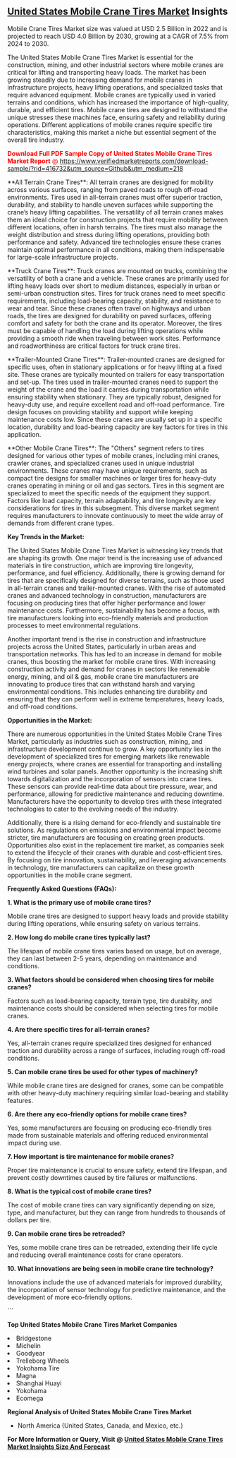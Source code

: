 <h2><a href="https://www.verifiedmarketreports.com/download-sample/?rid=416732&amp;utm_source=Github&amp;utm_medium=218" target="_blank">United States Mobile Crane Tires Market</a> Insights</h2><p>Mobile Crane Tires Market size was valued at USD 2.5 Billion in 2022 and is projected to reach USD 4.0 Billion by 2030, growing at a CAGR of 7.5% from 2024 to 2030.</p><p> <p>The United States Mobile Crane Tires Market is essential for the construction, mining, and other industrial sectors where mobile cranes are critical for lifting and transporting heavy loads. The market has been growing steadily due to increasing demand for mobile cranes in infrastructure projects, heavy lifting operations, and specialized tasks that require advanced equipment. Mobile cranes are typically used in varied terrains and conditions, which has increased the importance of high-quality, durable, and efficient tires. Mobile crane tires are designed to withstand the unique stresses these machines face, ensuring safety and reliability during operations. Different applications of mobile cranes require specific tire characteristics, making this market a niche but essential segment of the overall tire industry. <p><span class=""><span style="color: #ff0000;"><strong>Download Full PDF Sample Copy of United States Mobile Crane Tires Market Report</strong> @ </span><a href="https://www.verifiedmarketreports.com/download-sample/?rid=416732&amp;utm_source=Github&amp;utm_medium=218" target="_blank">https://www.verifiedmarketreports.com/download-sample/?rid=416732&amp;utm_source=Github&amp;utm_medium=218</a></span></p></p> <p>**All Terrain Crane Tires**: All terrain cranes are designed for mobility across various surfaces, ranging from paved roads to rough off-road environments. Tires used in all-terrain cranes must offer superior traction, durability, and stability to handle uneven surfaces while supporting the crane’s heavy lifting capabilities. The versatility of all terrain cranes makes them an ideal choice for construction projects that require mobility between different locations, often in harsh terrains. The tires must also manage the weight distribution and stress during lifting operations, providing both performance and safety. Advanced tire technologies ensure these cranes maintain optimal performance in all conditions, making them indispensable for large-scale infrastructure projects.</p> <p>**Truck Crane Tires**: Truck cranes are mounted on trucks, combining the versatility of both a crane and a vehicle. These cranes are primarily used for lifting heavy loads over short to medium distances, especially in urban or semi-urban construction sites. Tires for truck cranes need to meet specific requirements, including load-bearing capacity, stability, and resistance to wear and tear. Since these cranes often travel on highways and urban roads, the tires are designed for durability on paved surfaces, offering comfort and safety for both the crane and its operator. Moreover, the tires must be capable of handling the load during lifting operations while providing a smooth ride when traveling between work sites. Performance and roadworthiness are critical factors for truck crane tires.</p> <p>**Trailer-Mounted Crane Tires**: Trailer-mounted cranes are designed for specific uses, often in stationary applications or for heavy lifting at a fixed site. These cranes are typically mounted on trailers for easy transportation and set-up. The tires used in trailer-mounted cranes need to support the weight of the crane and the load it carries during transportation while ensuring stability when stationary. They are typically robust, designed for heavy-duty use, and require excellent road and off-road performance. Tire design focuses on providing stability and support while keeping maintenance costs low. Since these cranes are usually set up in a specific location, durability and load-bearing capacity are key factors for tires in this application.</p> <p>**Other Mobile Crane Tires**: The "Others" segment refers to tires designed for various other types of mobile cranes, including mini cranes, crawler cranes, and specialized cranes used in unique industrial environments. These cranes may have unique requirements, such as compact tire designs for smaller machines or larger tires for heavy-duty cranes operating in mining or oil and gas sectors. Tires in this segment are specialized to meet the specific needs of the equipment they support. Factors like load capacity, terrain adaptability, and tire longevity are key considerations for tires in this subsegment. This diverse market segment requires manufacturers to innovate continuously to meet the wide array of demands from different crane types.</p> <p><strong>Key Trends in the Market:</strong></p> <p>The United States Mobile Crane Tires Market is witnessing key trends that are shaping its growth. One major trend is the increasing use of advanced materials in tire construction, which are improving tire longevity, performance, and fuel efficiency. Additionally, there is growing demand for tires that are specifically designed for diverse terrains, such as those used in all-terrain cranes and trailer-mounted cranes. With the rise of automated cranes and advanced technology in construction, manufacturers are focusing on producing tires that offer higher performance and lower maintenance costs. Furthermore, sustainability has become a focus, with tire manufacturers looking into eco-friendly materials and production processes to meet environmental regulations.</p> <p>Another important trend is the rise in construction and infrastructure projects across the United States, particularly in urban areas and transportation networks. This has led to an increase in demand for mobile cranes, thus boosting the market for mobile crane tires. With increasing construction activity and demand for cranes in sectors like renewable energy, mining, and oil & gas, mobile crane tire manufacturers are innovating to produce tires that can withstand harsh and varying environmental conditions. This includes enhancing tire durability and ensuring that they can perform well in extreme temperatures, heavy loads, and off-road conditions.</p> <p><strong>Opportunities in the Market:</strong></p> <p>There are numerous opportunities in the United States Mobile Crane Tires Market, particularly as industries such as construction, mining, and infrastructure development continue to grow. A key opportunity lies in the development of specialized tires for emerging markets like renewable energy projects, where cranes are essential for transporting and installing wind turbines and solar panels. Another opportunity is the increasing shift towards digitalization and the incorporation of sensors into crane tires. These sensors can provide real-time data about tire pressure, wear, and performance, allowing for predictive maintenance and reducing downtime. Manufacturers have the opportunity to develop tires with these integrated technologies to cater to the evolving needs of the industry.</p> <p>Additionally, there is a rising demand for eco-friendly and sustainable tire solutions. As regulations on emissions and environmental impact become stricter, tire manufacturers are focusing on creating green products. Opportunities also exist in the replacement tire market, as companies seek to extend the lifecycle of their cranes with durable and cost-efficient tires. By focusing on tire innovation, sustainability, and leveraging advancements in technology, tire manufacturers can capitalize on these growth opportunities in the mobile crane segment.</p> <p><strong>Frequently Asked Questions (FAQs):</strong></p> <p><strong>1. What is the primary use of mobile crane tires?</strong></p> <p>Mobile crane tires are designed to support heavy loads and provide stability during lifting operations, while ensuring safety on various terrains.</p> <p><strong>2. How long do mobile crane tires typically last?</strong></p> <p>The lifespan of mobile crane tires varies based on usage, but on average, they can last between 2-5 years, depending on maintenance and conditions.</p> <p><strong>3. What factors should be considered when choosing tires for mobile cranes?</strong></p> <p>Factors such as load-bearing capacity, terrain type, tire durability, and maintenance costs should be considered when selecting tires for mobile cranes.</p> <p><strong>4. Are there specific tires for all-terrain cranes?</strong></p> <p>Yes, all-terrain cranes require specialized tires designed for enhanced traction and durability across a range of surfaces, including rough off-road conditions.</p> <p><strong>5. Can mobile crane tires be used for other types of machinery?</strong></p> <p>While mobile crane tires are designed for cranes, some can be compatible with other heavy-duty machinery requiring similar load-bearing and stability features.</p> <p><strong>6. Are there any eco-friendly options for mobile crane tires?</strong></p> <p>Yes, some manufacturers are focusing on producing eco-friendly tires made from sustainable materials and offering reduced environmental impact during use.</p> <p><strong>7. How important is tire maintenance for mobile cranes?</strong></p> <p>Proper tire maintenance is crucial to ensure safety, extend tire lifespan, and prevent costly downtimes caused by tire failures or malfunctions.</p> <p><strong>8. What is the typical cost of mobile crane tires?</strong></p> <p>The cost of mobile crane tires can vary significantly depending on size, type, and manufacturer, but they can range from hundreds to thousands of dollars per tire.</p> <p><strong>9. Can mobile crane tires be retreaded?</strong></p> <p>Yes, some mobile crane tires can be retreaded, extending their life cycle and reducing overall maintenance costs for crane operators.</p> <p><strong>10. What innovations are being seen in mobile crane tire technology?</strong></p> <p>Innovations include the use of advanced materials for improved durability, the incorporation of sensor technology for predictive maintenance, and the development of more eco-friendly options.</p> ```</p><p><strong>Top United States Mobile Crane Tires Market Companies</strong></p><div data-test-id=""><p><li>Bridgestone</li><li> Michelin</li><li> Goodyear</li><li> Trelleborg Wheels</li><li> Yokohama Tire</li><li> Magna</li><li> Shanghai Huayi</li><li> Yokohama</li><li> Ecomega</li></p><div><strong>Regional Analysis of&nbsp;United States Mobile Crane Tires Market</strong></div><ul><li dir="ltr"><p dir="ltr">North America&nbsp;(United States, Canada, and Mexico, etc.)</p></li></ul><p><strong>For More Information or Query, Visit @&nbsp;</strong><strong><a href="https://www.verifiedmarketreports.com/product/mobile-crane-tires-market/?utm_source=Github&amp;utm_medium=218" target="_blank">United States Mobile Crane Tires Market Insights Size And Forecast</a></strong></p></div>
